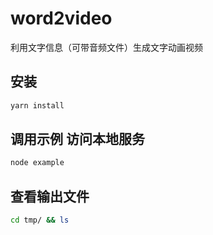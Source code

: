# word2video
利用文字信息（可带音频文件）生成文字动画视频

## 安装
```sh
yarn install
```
## 调用示例 访问本地服务
```sh
node example
```
## 查看输出文件
```sh
cd tmp/ && ls
```

